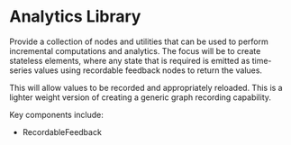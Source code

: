 Analytics Library
=================

Provide a collection of nodes and utilities that can be used to perform incremental computations
and analytics. The focus will be to create stateless elements, where any state that is 
required is emitted as time-series values using recordable feedback nodes to return the values.

This will allow values to be recorded and appropriately reloaded. This is a lighter weight version
of creating a generic graph recording capability.

Key components include:

* RecordableFeedback

